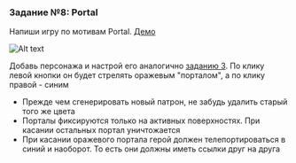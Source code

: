 ### Задание №8: Portal

Напиши игру по мотивам Portal. [Демо](https://github.com/UniumGames/Lessons/raw/master/13/08/PortalBuild.zip)

![Alt text](https://monosnap.com/image/h0PkwTveu3lTtER9HML6mGiAcKWw5z)

Добавь персонажа и настрой его аналогично [заданию 3](https://github.com/UniumGames/Lessons/tree/master/12/03). По клику левой кнопки он будет стрелять оражевым "порталом", а по клику правой - синим

- Прежде чем сгенерировать новый патрон, не забудь удалить старый того же цвета
- Порталы фиксируются только на активных поверхностях. При касании остальных портал уничтожается
- При касании оражевого портала герой должен телепортироваться в синий и наоборот. То есть они должны иметь ссылки друг на друга
